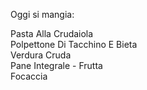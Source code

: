 Oggi si mangia:

Pasta Alla Crudaiola  
Polpettone Di Tacchino E Bieta   
Verdura Cruda  
Pane Integrale - Frutta   
Focaccia